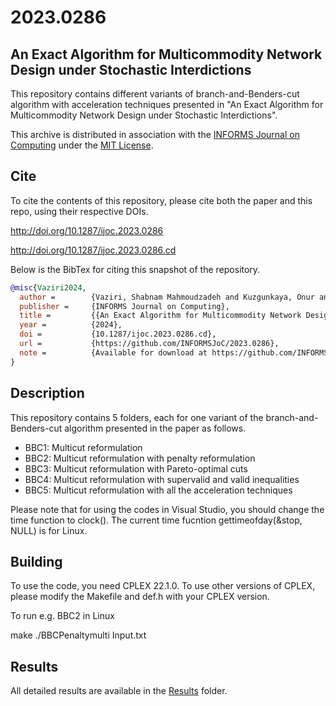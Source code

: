 # 2023.0286
## An Exact Algorithm for Multicommodity Network Design under Stochastic Interdictions

This repository contains different variants of branch-and-Benders-cut algorithm with acceleration techniques presented in "An Exact Algorithm for Multicommodity Network Design under Stochastic Interdictions".

This archive is distributed in association with the [INFORMS Journal on Computing](https://pubsonline.informs.org/journal/ijoc) under the [MIT License](https://github.com/shabnamvaziri/IJOC-paper/blob/main/LICENSE.txt).

## Cite
To cite the contents of this repository, please cite both the paper and this repo, using their respective DOIs.

http://doi.org/10.1287/ijoc.2023.0286

http://doi.org/10.1287/ijoc.2023.0286.cd

Below is the BibTex for citing this snapshot of the repository.

```bibtex
@misc{Vaziri2024,
  author =        {Vaziri, Shabnam Mahmoudzadeh and Kuzgunkaya, Onur and Vidyarthi, Navneet},
  publisher =     {INFORMS Journal on Computing},
  title =         {{An Exact Algorithm for Multicommodity Network Design under Stochastic Interdictions}},
  year =          {2024},
  doi =           {10.1287/ijoc.2023.0286.cd},
  url =           {https://github.com/INFORMSJoC/2023.0286},
  note =          {Available for download at https://github.com/INFORMSJoC/2023.0286},
}
```
## Description
This repository contains 5 folders, each for one variant of the branch-and-Benders-cut algorithm presented in the paper as follows.

- BBC1: Multicut reformulation
- BBC2: Multicut reformulation with penalty reformulation
- BBC3: Multicut reformulation with Pareto-optimal cuts
- BBC4: Multicut reformulation with supervalid and valid inequalities
- BBC5: Multicut reformulation with all the acceleration techniques 

Please note that for using the codes in Visual Studio, you should change the time function to clock(). The current time fucntion gettimeofday(&stop, NULL) is for Linux.

## Building
To use the code, you need CPLEX 22.1.0. To use other versions of CPLEX, please modify the Makefile and def.h with your CPLEX version.

To run e.g. BBC2 in Linux

make
./BBCPenaltymulti Input.txt

## Results
All detailed results are available in the [Results](https://github.com/shabnamvaziri/IJOC-paper/tree/main/Results) folder.
